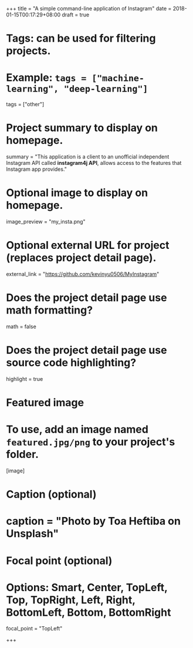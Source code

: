 +++
title = "A simple command-line application of Instagram"
date = 2018-01-15T00:17:29+08:00
draft = true

# Tags: can be used for filtering projects.
# Example: `tags = ["machine-learning", "deep-learning"]`
tags = ["other"]

# Project summary to display on homepage.
summary = "This application is a client to an unofficial independent Instagram API called **instagram4j API**, allows access to the features that Instagram app provides."

# Optional image to display on homepage.
image_preview = "my_insta.png"

# Optional external URL for project (replaces project detail page).
external_link = "https://github.com/kevinyu0506/MyInstagram"

# Does the project detail page use math formatting?
math = false

# Does the project detail page use source code highlighting?
highlight = true

# Featured image
# To use, add an image named `featured.jpg/png` to your project's folder. 
[image]
  # Caption (optional)
  # caption = "Photo by Toa Heftiba on Unsplash"

  # Focal point (optional)
  # Options: Smart, Center, TopLeft, Top, TopRight, Left, Right, BottomLeft, Bottom, BottomRight
  focal_point = "TopLeft"

+++
